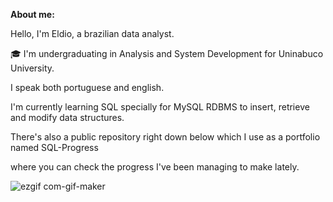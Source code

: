 **About me:**

Hello, I'm Eldio, a brazilian data analyst.

🎓 I'm undergraduating in Analysis and System Development for Uninabuco University.

I speak both portuguese and english.

I'm currently learning SQL specially for MySQL RDBMS to insert, retrieve and modify data structures. 

There's also a public repository right down below which I use as a portfolio named SQL-Progress 

where you can check the progress I've been managing to make lately.

![ezgif com-gif-maker](https://github.com/EldioJorgeSantos/EldioJorgeSantos/assets/125239505/a894829b-d28a-4a38-9720-9f7092f5eee7)

